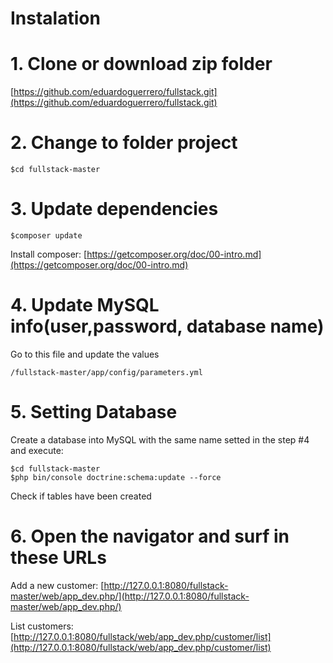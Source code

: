 # Instalation

# 1. Clone or download zip folder
[https://github.com/eduardoguerrero/fullstack.git](https://github.com/eduardoguerrero/fullstack.git)

# 2. Change to folder project
```
$cd fullstack-master
```
# 3. Update dependencies
```
$composer update
```   

Install composer: 
[https://getcomposer.org/doc/00-intro.md](https://getcomposer.org/doc/00-intro.md)

# 4. Update MySQL info(user,password, database name)
Go to this file and update the values
```
/fullstack-master/app/config/parameters.yml
```

# 5. Setting Database
Create a database into MySQL with the same name setted in the step #4 and execute:
```
$cd fullstack-master
$php bin/console doctrine:schema:update --force
 ```
 Check if tables have been created

# 6. Open the navigator and surf in these URLs
Add a new customer: 
[http://127.0.0.1:8080/fullstack-master/web/app_dev.php/](http://127.0.0.1:8080/fullstack-master/web/app_dev.php/)

List customers: 
[http://127.0.0.1:8080/fullstack/web/app_dev.php/customer/list](http://127.0.0.1:8080/fullstack/web/app_dev.php/customer/list)